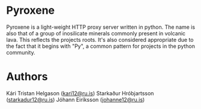 Pyroxene
========

Pyroxene is a light-weight HTTP proxy server written in python.
The name is also that of a group of inosilicate minerals commonly present in volcanic lava. This reflects the projects
roots. It's also considered appropriate due to the fact that it begins with "Py", a common pattern for projects in
the python community.

Authors
========

Kári Tristan Helgason (kari12@ru.is)
Starkaður Hróbjartsson (starkadur12@ru.is)
Jóhann Eiríksson (johanne12@ru.is)
